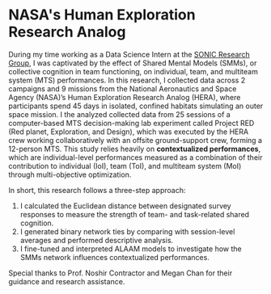 # NASA's Human Exploration Research Analog
During my time working as a Data Science Intern at the [SONIC Research Group](https://sonic.northwestern.edu/), I was captivated by the effect of Shared Mental Models (SMMs), or collective cognition in team functioning, on individual, team, and multiteam system (MTS) performances. In this research, I collected data across 2 campaigns and 9 missions from the National Aeronautics and Space Agency (NASA)’s Human Exploration Research Analog (HERA), where participants spend 45 days in isolated, confined habitats simulating an outer space mission. I the analyzed collected data from 25 sessions of a computer-based MTS decision-making lab experiment called Project RED (Red planet, Exploration, and Design), which was executed by the HERA crew working collaboratively with an offsite ground-support crew, forming a 12-person MTS. This study relies heavily on **contextualized performances**, which are individual-level performances measured as a combination of their contribution to individual (IoI), team (ToI), and multiteam system (MoI) through multi-objective optimization. 

In short, this research follows a three-step approach:
1. I calculated the Euclidean distance between designated survey responses to measure the strength of team- and task-related shared cognition.
2. I generated binary network ties by comparing with session-level averages and performed descriptive analysis.
3. I fine-tuned and interpreted ALAAM models to investigate how the SMMs network influences contextualized performances.

Special thanks to Prof. Noshir Contractor and Megan Chan for their guidance and research assistance. 


